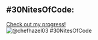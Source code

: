 ## #30NitesOfCode:
  [Check out my progress!](https://www.codedex.io/@chefhazel03/30-nites-of-code)  
  ![@chefhazel03 #30NitesOfCode](https://www.codedex.io/api/petStatus?user=chefhazel03)
